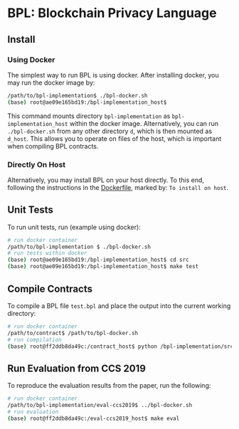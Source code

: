 # BPL: Blockchain Privacy Language

## Install

### Using Docker

The simplest way to run BPL is using docker. After installing docker, you may
run the docker image by:

```bash
/path/to/bpl-implementation$ ./bpl-docker.sh
(base) root@ae09e165bd19:/bpl-implementation_host$
```

This command mounts directory `bpl-implementation` as `bpl-implementation_host`
within the docker image. Alternatively, you can run `./bpl-docker.sh` from any
other directory `d`, which is then mounted as `d_host`. This allows you to
operate on files of the host, which is important when compiling BPL contracts.

### Directly On Host

Alternatively, you may install BPL on your host directly. To this end, following
the instructions in the [Dockerfile](./install/Dockerfile), marked by: `To
install on host`.

## Unit Tests

To run unit tests, run (example using docker):

```bash
# run docker container
/path/to/bpl-implementation $ ./bpl-docker.sh
# run tests within docker
(base) root@ae09e165bd19:/bpl-implementation_host$ cd src
(base) root@ae09e165bd19:/bpl-implementation_host$ make test
```

## Compile Contracts

To compile a BPL file `test.bpl` and place the output into the current working
directory:

```bash
# run docker container
/path/to/contract$ /path/to/bpl-docker.sh
# run compilation
(base) root@ff2ddb8da49c:/contract_host$ python /bpl-implementation/src/main.py test.bpl
```

## Run Evaluation from CCS 2019

To reproduce the evaluation results from the paper, run the following:

```bash
# run docker container
/path/to/bpl-implementation/eval-ccs2019$ ../bpl-docker.sh
# run evaluation
(base) root@ff2ddb8da49c:/eval-ccs2019_host$ make eval
```
